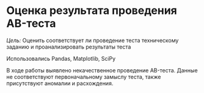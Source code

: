 # Оценка результата проведения AB-теста
*Цель:* Оценить соответствует ли проведение теста техническому заданию и проанализировать результаты теста

Использовались Pandas, Matplotlib, SciPy

В ходе работы выявлено некачественное проведение AB-теста. Данные не соответствуют первоначальному замыслу теста, также присутствуют аномалии и расхождения.
